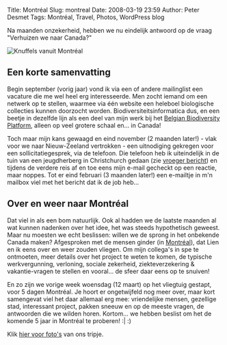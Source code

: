Title: Montréal
Slug: montreal
Date: 2008-03-19 23:59
Author: Peter Desmet
Tags: Montréal, Travel, Photos, WordPress blog

Na maanden onzekerheid, hebben we nu eindelijk antwoord op de vraag "Verhuizen we naar Canada?"

![Knuffels vanuit Montréal](https://lh4.googleusercontent.com/-1mfh8dZgDvo/R-FgsgYwY_I/AAAAAAAAF2o/WQocmMiIey0/s800/2008.03.17%252520-%252520Montr%2525C3%2525A9al%252520%25252804%252529.jpg "Knuffels vanuit Montréal")

## Een korte samenvatting

Begin september (vorig jaar) vond ik via een of andere mailinglist een vacature die me wel heel erg interesseerde. Men zocht iemand om een netwerk op te stellen, waarmee via één website een heleboel biologische collecties kunnen doorzocht worden. Biodiversiteitsinformatica dus, en een beetje in dezelfde lijn als een deel van mijn werk bij het [Belgian Biodiversity Platform](http://www.biodiversity.be), alleen op veel grotere schaal en... in Canada!

Toch maar mijn kans gewaagd en eind november (2 maanden later!) - vlak voor we naar Nieuw-Zeeland vertrokken - een uitnodiging gekregen voor een sollicitatiegesprek, via de telefoon. Die telefoon heb ik uiteindelijk in de tuin van een jeugdherberg in Christchurch gedaan (zie [vroeger bericht](|filename|/posts/2007/van-christchurch-naar-te-anau.md)) en tijdens de verdere reis af en toe eens mijn e-mail gecheckt op een reactie, maar noppes. Tot er eind februari (3 maanden later!) een e-mailtje in m'n mailbox viel met het bericht dat ik de job heb...

## Over en weer naar Montréal

Dat viel in als een bom natuurlijk. Ook al hadden we de laatste maanden al wat kunnen nadenken over het idee, het was steeds hypothetisch geweest. Maar nu moesten we echt beslissen: willen we de sprong in het onbekende Canada maken? Afgesproken met de mensen ginder (in [Montréal](http://en.wikipedia.org/wiki/Montreal)), dat Lien en ik eens over en weer zouden vliegen. Om mijn collega's in spe te ontmoeten, meer details over het project te weten te komen, de typische werkvergunning, verloning, sociale zekerheid, ziekteverzekering & vakantie-vragen te stellen en vooral... de sfeer daar eens op te snuiven!

En zo zijn we vorige week woensdag (12 maart) op het vliegtuig gestapt, voor 5 dagen Montréal. Je hoort er ongetwijfeld nog meer over, maar kort samengevat viel het daar allemaal erg mee: vriendelijke mensen, gezellige stad, interessant project, pakken sneeuw en op de meeste vragen, de antwoorden die we wilden horen. Kortom... we hebben beslist om het de komende 5 jaar in Montréal te proberen! :| :)

Klik [hier voor foto's](https://picasaweb.google.com/Peter.Desmet/Montreal?authuser=0&authkey=Gv1sRgCNPjkPf3qq7L0wE&feat=directlink) van ons tripje.